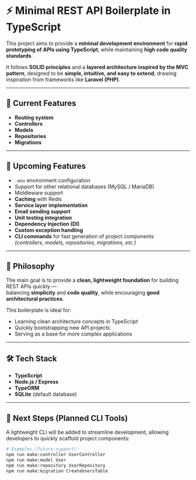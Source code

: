 # ⚡ Minimal REST API Boilerplate in TypeScript

This project aims to provide a **minimal development environment** for **rapid prototyping of APIs using TypeScript**, while maintaining **high code quality standards**.

It follows **SOLID principles** and a **layered architecture inspired by the MVC pattern**, designed to be **simple, intuitive, and easy to extend**, drawing inspiration from frameworks like **Laravel (PHP)**.

---

## 🚀 Current Features

- **Routing system**
- **Controllers**
- **Models**
- **Repositories**
- **Migrations**

---

## 🧭 Upcoming Features

- `.env` environment configuration  
- Support for other relational databases (MySQL / MariaDB)  
- Middleware support  
- **Caching** with Redis  
- **Service layer implementation**  
- **Email sending support**  
- **Unit testing integration**  
- **Dependency Injection (DI)**  
- **Custom exception handling**  
- **CLI commands** for fast generation of project components  
  _(controllers, models, repositories, migrations, etc.)_

---

## 🧩 Philosophy

The main goal is to provide a **clean, lightweight foundation** for building REST APIs quickly —  
balancing **simplicity** and **code quality**, while encouraging **good architectural practices**.

This boilerplate is ideal for:
- Learning clean architecture concepts in TypeScript  
- Quickly bootstrapping new API projects  
- Serving as a base for more complex applications

---

## 🛠️ Tech Stack

- **TypeScript**
- **Node.js / Express**
- **TypeORM**
- **SQLite** (default database)

---

## 🧰 Next Steps (Planned CLI Tools)

A lightweight CLI will be added to streamline development, allowing developers to quickly scaffold project components:

```bash
# Examples (future support)
npm run make:controller UserController
npm run make:model User
npm run make:repository UserRepository
npm run make:migration CreateUsersTable
